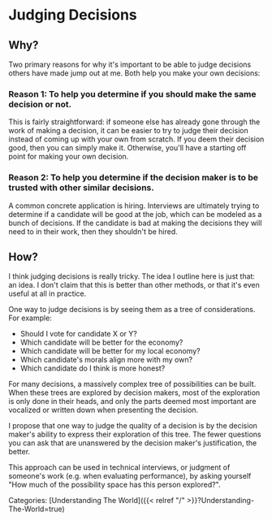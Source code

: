 # Judging Decisions

## Why?

Two primary reasons for why it's important to be able to judge
decisions others have made jump out at me.  Both help you make your own
decisions:

### Reason 1: To help you determine if you should make the same decision or not.

This is fairly straightforward: if someone else has already gone through the
work of making a decision, it can be easier to try to judge their decision
instead of coming up with your own from scratch. If you deem their decision
good, then you can simply make it. Otherwise, you'll have a starting off point
for making your own decision.

### Reason 2: To help you determine if the decision maker is to be trusted with other similar decisions.

A common concrete application is hiring. Interviews are ultimately trying to
determine if a candidate will be good at the job, which can be modeled as a
bunch of decisions. If the candidate is bad at making the decisions they will
need to in their work, then they shouldn't be hired.

## How?

I think judging decisions is really tricky. The idea I outline here is just
that: an idea. I don't claim that this is better than other methods, or that
it's even useful at all in practice.

One way to judge decisions is by seeing them as a tree of considerations. For
example:

- Should I vote for candidate X or Y?
 - Which candidate will be better for the economy?
  - Which candidate will be better for my local economy?
 - Which candidate's morals align more with my own?
 - Which candidate do I think is more honest?

For many decisions, a massively complex tree of possibilities can be built.
When these trees are explored by decision makers, most of the exploration is
only done in their heads, and only the parts deemed most important are
vocalized or written down when presenting the decision.

I propose that one way to judge the quality of a decision is by the decision
maker's ability to express their exploration of this tree. The fewer questions
you can ask that are unanswered by the decision maker's justification, the
better.

This approach can be used in technical interviews, or judgment of someone's
work (e.g. when evaluating performance), by asking yourself "How much of the
possibility space has this person explored?".










Categories: [Understanding The World]({{< relref "/" >}}?Understanding-The-World=true)